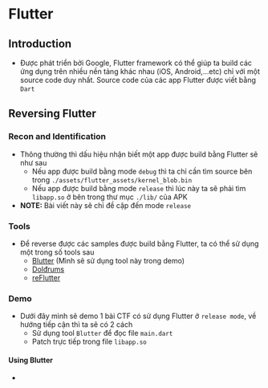# Flutter
## Introduction
- Được phát triển bởi Google, Flutter framework có thể giúp ta build các ứng dụng trên nhiều nền tảng khác nhau (iOS, Android,...etc) chỉ với một source code duy nhất. Source code của các app Flutter được viết bằng `Dart`
## Reversing Flutter
### Recon and Identification
- Thông thường thì dấu hiệu nhận biết một app được build bằng Flutter sẽ như sau
  + Nếu app được build bằng mode `debug` thì ta chỉ cần tìm source bên trong `./assets/flutter_assets/kernel_blob.bin`
  + Nếu app được build bằng mode `release` thì lúc này ta sẽ phải tìm `libapp.so` ở bên trong thư mục `./lib/` của APK
- **NOTE:** Bài viết này sẽ chỉ đề cập đến mode `release`
### Tools
- Để reverse được các samples được build bằng Flutter, ta có thể sử dụng một trong số tools sau
  + [Blutter](https://github.com/worawit/blutter) (Mình sẽ sử dụng tool này trong demo)
  + [Dolđrums](https://github.com/rscloura/Doldrums)
  + [reFlutter](https://github.com/Impact-I/reFlutter)
### Demo
- Dưới đây mình sẽ demo 1 bài CTF có sử dụng Flutter ở `release mode`, về hướng tiếp cận thì ta sẽ có 2 cách
  + Sử dụng tool `Blutter` để đọc file `main.dart`
  + Patch trực tiếp trong file `libapp.so`
#### Using Blutter
- 
